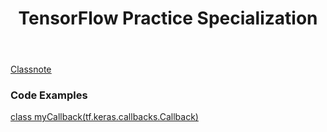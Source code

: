 <header> 
    <h1>TensorFlow Practice Specialization</h1> 
</header> 

[<ins>Classnote</ins>](https://docs.google.com/document/d/1-TpmOpuQp7FAT_duquwstNYlvN6USKJvMQ9FweGatcQ/edit)

<h3> Code Examples</h3>
<a href="https://colab.research.google.com/github/vanlicht/MachineLearningJourney/blob/master/tensorflow_practice_specialization/course_01_intro/week02/Course_1_Part_4_Lesson_2_Notebook.ipynb#scrollTo=pkaEHHgqZbYv">class myCallback(tf.keras.callbacks.Callback) </a>
   
